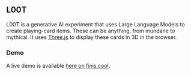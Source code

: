 ## L00T
L00T is a generative AI experiment that uses Large Language Models to create playing-card items. These can be anything, from mundane to mythical.
It uses [Three.js](https://www.github.com/mrdoob/three.js) to display these cards in 3D in the browser.

### Demo

A live demo is available [here on finis.cool](https://www.finis.cool/l00t2).
